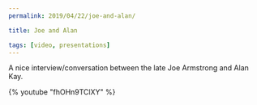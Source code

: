 ```yaml
---
permalink: 2019/04/22/joe-and-alan/

title: Joe and Alan

tags: [video, presentations]
---
```


A nice interview/conversation between the late Joe
Armstrong and Alan Kay.

{% youtube "fhOHn9TClXY" %}

